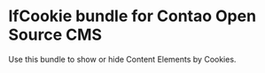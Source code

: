 # IfCookie bundle for Contao Open Source CMS

Use this bundle to show or hide Content Elements by Cookies.
